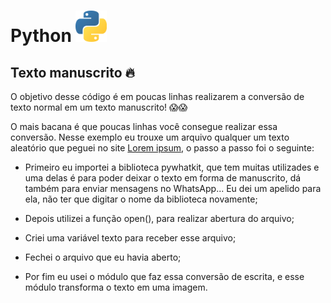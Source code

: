 # Python <img src="../img/logo.png" alt="Logo do Python" width="50"/>  

## Texto manuscrito 🔥

O objetivo desse código é em poucas linhas realizarem a conversão de texto normal em um texto manuscrito! 😱😱

O mais bacana é que poucas linhas você consegue realizar essa conversão. Nesse exemplo eu trouxe um arquivo qualquer um texto aleatório que peguei no site 
[Lorem ipsum](https://www.lipsum.com/), o passo a passo foi o seguinte:


- Primeiro eu importei a biblioteca pywhatkit, que tem muitas utilizades e uma delas é para poder deixar o texto em forma de manuscrito, dá também para enviar mensagens no WhatsApp... Eu dei um apelido para ela, não ter que digitar o nome da biblioteca novamente;


- Depois utilizei a função open(), para realizar abertura do arquivo;


- Criei uma variável texto para receber esse arquivo;


- Fechei o arquivo que eu havia aberto;


- Por fim eu usei o módulo que faz essa conversão de escrita, e esse módulo transforma o texto em uma imagem.